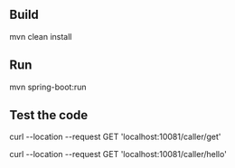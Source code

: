 ## Build
mvn clean install

## Run
mvn spring-boot:run

## Test the code

curl --location --request GET 'localhost:10081/caller/get'

curl --location --request GET 'localhost:10081/caller/hello'